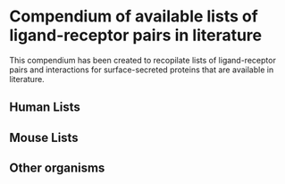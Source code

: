 # Compendium of available lists of ligand-receptor pairs in literature

This compendium has been created to recopilate lists of ligand-receptor pairs
and interactions for surface-secreted proteins that are available in literature.

## Human Lists

## Mouse Lists

## Other organisms
